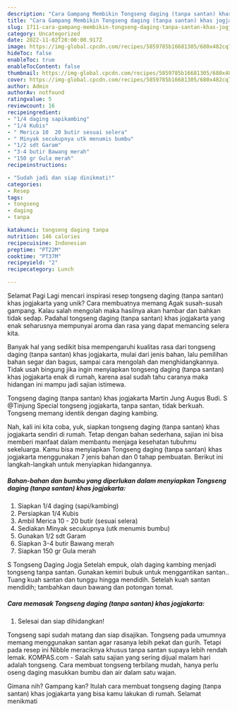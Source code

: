 ```yaml
---
description: "Cara Gampang Membikin Tongseng daging (tanpa santan) khas jogjakarta yang Lezat Sekali, Mantap"
title: "Cara Gampang Membikin Tongseng daging (tanpa santan) khas jogjakarta yang Lezat Sekali, Mantap"
slug: 1711-cara-gampang-membikin-tongseng-daging-tanpa-santan-khas-jogjakarta-yang-lezat-sekali-mantap
category: Uncategorized
date: 2022-11-02T20:00:00.917Z
image: https://img-global.cpcdn.com/recipes/5859785b16681305/680x482cq70/tongseng-daging-tanpa-santan-khas-jogjakarta-foto-resep-utama.jpg
hideToc: false
enableToc: true
enableTocContent: false
thumbnail: https://img-global.cpcdn.com/recipes/5859785b16681305/680x482cq70/tongseng-daging-tanpa-santan-khas-jogjakarta-foto-resep-utama.jpg
cover: https://img-global.cpcdn.com/recipes/5859785b16681305/680x482cq70/tongseng-daging-tanpa-santan-khas-jogjakarta-foto-resep-utama.jpg
author: Admin
authorAv: notfound
ratingvalue: 5
reviewcount: 16
recipeingredient:
- "1/4 daging sapikambing"
- "1/4 Kubis"
- " Merica 10  20 butir sesuai selera"
- " Minyak secukupnya utk menumis bumbu"
- "1/2 sdt Garam"
- "3-4 butir Bawang merah"
- "150 gr Gula merah"
recipeinstructions:

- "Sudah jadi dan siap dinikmati!"
categories:
- Resep
tags:
- tongseng
- daging
- tanpa

katakunci: tongseng daging tanpa 
nutrition: 146 calories
recipecuisine: Indonesian
preptime: "PT22M"
cooktime: "PT37M"
recipeyield: "2"
recipecategory: Lunch

---
```



Selamat Pagi Lagi mencari inspirasi resep tongseng daging (tanpa santan) khas jogjakarta yang unik? Cara membuatnya memang Agak susah-susah gampang. Kalau salah mengolah maka hasilnya akan hambar dan bahkan tidak sedap. Padahal tongseng daging (tanpa santan) khas jogjakarta yang enak seharusnya mempunyai aroma dan rasa yang dapat memancing selera kita.


Banyak hal yang sedikit bisa mempengaruhi kualitas rasa dari tongseng daging (tanpa santan) khas jogjakarta, mulai dari jenis bahan, lalu pemilihan bahan segar dan bagus, sampai cara mengolah dan menghidangkannya. Tidak usah bingung jika ingin menyiapkan tongseng daging (tanpa santan) khas jogjakarta enak di rumah, karena asal sudah tahu caranya maka hidangan ini mampu jadi sajian istimewa.

Tongseng daging (tanpa santan) khas jogjakarta Martin Jung Augus Budi. S @Tinjung Special tongseng jogjakarta, tanpa santan, tidak berkuah. Tongseng memang identik dengan daging kambing.


Nah, kali ini kita coba, yuk, siapkan tongseng daging (tanpa santan) khas jogjakarta sendiri di rumah. Tetap dengan bahan sederhana, sajian ini bisa memberi manfaat dalam membantu menjaga kesehatan tubuhmu sekeluarga. Kamu bisa menyiapkan Tongseng daging (tanpa santan) khas jogjakarta menggunakan 7 jenis bahan dan 0 tahap pembuatan. Berikut ini langkah-langkah untuk menyiapkan hidangannya.

<!--inarticleads1-->

##### Bahan-bahan dan bumbu yang diperlukan dalam menyiapkan Tongseng daging (tanpa santan) khas jogjakarta:

1. Siapkan 1/4 daging (sapi/kambing)
1. Persiapkan 1/4 Kubis
1. Ambil  Merica 10 - 20 butir (sesuai selera)
1. Sediakan  Minyak secukupnya (utk menumis bumbu)
1. Gunakan 1/2 sdt Garam
1. Siapkan 3-4 butir Bawang merah
1. Siapkan 150 gr Gula merah


S Tongseng Daging Jogja Setelah empuk, olah daging kambing menjadi tongseng tanpa santan. Gunakan kemiri bubuk untuk menggantikan santan.. Tuang kuah santan dan tunggu hingga mendidih. Setelah kuah santan mendidih; tambahkan daun bawang dan potongan tomat. 

<!--inarticleads2-->

##### Cara memasak Tongseng daging (tanpa santan) khas jogjakarta:


1. Selesai dan siap dihidangkan!

Tongseng sapi sudah matang dan siap disajikan. Tongseng pada umumnya memang menggunakan santan agar rasanya lebih pekat dan gurih. Tetapi pada resep ini Nibble meraciknya khusus tanpa santan supaya lebih rendah lemak. KOMPAS.com - Salah satu sajian yang sering dijual malam hari adalah tongseng. Cara membuat tongseng terbilang mudah, hanya perlu oseng daging masukkan bumbu dan air dalam satu wajan. 

Gimana nih? Gampang kan? Itulah cara membuat tongseng daging (tanpa santan) khas jogjakarta yang bisa kamu lakukan di rumah. Selamat menikmati
